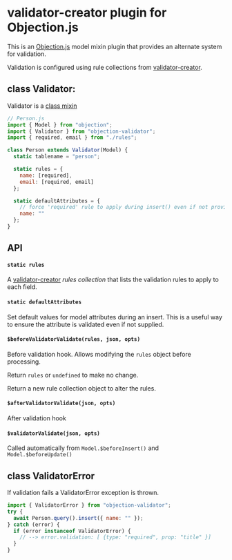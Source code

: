 # validator-creator plugin for Objection.js

This is an [Objection.js](https://vincit.github.io/objection.js/) model mixin
plugin that provides an alternate system for validation.

Validation is configured using rule collections from
[validator-creator](https://github.com/ttoohey/validator-creator).

## class Validator:

Validator is a [class mixin](https://vincit.github.io/objection.js/guide/plugins.html#_3rd-party-plugins)

```js
// Person.js
import { Model } from "objection";
import { Validator } from "objection-validator";
import { required, email } from "./rules";

class Person extends Validator(Model) {
  static tablename = "person";

  static rules = {
    name: [required],
    email: [required, email]
  };

  static defaultAttributes = {
    // force 'required' rule to apply during insert() even if not provided
    name: ""
  };
}
```

## API

#### `static rules`

A [validator-creator](https://github.com/ttoohey/validator-creator) _rules collection_ that lists the validation rules to
apply to each field.

#### `static defaultAttributes`

Set default values for model attributes during an insert. This is a useful way
to ensure the attribute is validated even if not supplied.

#### `$beforeValidatorValidate(rules, json, opts)`

Before validation hook. Allows modifying the `rules` object before processing.

Return `rules` or `undefined` to make no change.

Return a new rule collection object to alter the rules.

#### `$afterValidatorValidate(json, opts)`

After validation hook

#### `$validatorValidate(json, opts)`

Called automatically from `Model.$beforeInsert()` and `Model.$beforeUpdate()`

## class ValidatorError

If validation fails a ValidatorError exception is thrown.

```js
import { ValidatorError } from "objection-validator";
try {
  await Person.query().insert({ name: "" });
} catch (error) {
  if (error instanceof ValidatorError) {
    // --> error.validation: [ {type: "required", prop: "title" }]
  }
}
```
